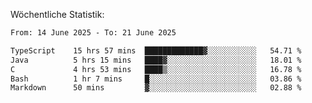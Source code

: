 
Wöchentliche Statistik:
<!--START_SECTION:waka-->

```txt
From: 14 June 2025 - To: 21 June 2025

TypeScript    15 hrs 57 mins  █████████████▓░░░░░░░░░░░   54.71 %
Java          5 hrs 15 mins   ████▓░░░░░░░░░░░░░░░░░░░░   18.01 %
C             4 hrs 53 mins   ████▒░░░░░░░░░░░░░░░░░░░░   16.78 %
Bash          1 hr 7 mins     █░░░░░░░░░░░░░░░░░░░░░░░░   03.86 %
Markdown      50 mins         ▓░░░░░░░░░░░░░░░░░░░░░░░░   02.88 %
```

<!--END_SECTION:waka-->
